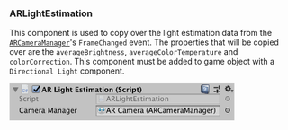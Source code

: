 ### ARLightEstimation

This component is used to copy over the light estimation data from the [`ARCameraManager`](https://docs.unity3d.com/Packages/com.unity.xr.arfoundation@3.0/api/UnityEngine.XR.ARFoundation.ARCameraFrameEventArgs.html)'s `FrameChanged` event. The properties that will be copied over are the `averageBrightness`, `averageColorTemperature` and `colorCorrection`. This component must be added to game object with a `Directional Light` component.

<img src="../Screenshots/ARLightEstimation.png" width="400">
